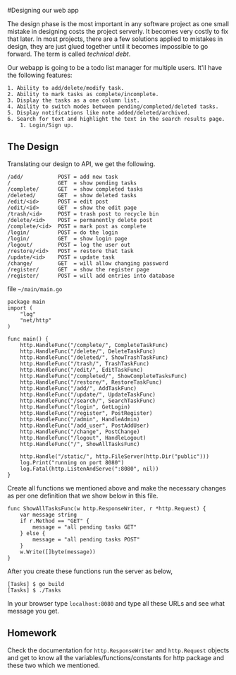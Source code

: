 #Designing our web app

The design phase is the most important in any software project as one small mistake in designing costs the project serverly. It becomes very costly to fix that later. In most projects, there are a few solutions applied to mistakes in design, they are just glued together until it becomes impossible to go forward. The term is called _technical debt_.

Our webapp is going to be a todo list manager for multiple users. It'll have the following features:

    1. Ability to add/delete/modify task.
    2. Ability to mark tasks as complete/incomplete.
    3. Display the tasks as a one column list.
    4. Ability to switch modes between pending/completed/deleted tasks.
    5. Display notifications like note added/deleted/archived. 
    6. Search for text and highlight the text in the search results page.
        1. Login/Sign up.

## The Design

Translating our design to API, we get the following.

    /add/           POST = add new task
    /               GET	 = show pending tasks
    /complete/      GET  = show completed tasks
    /deleted/       GET  = show deleted tasks
    /edit/<id>      POST = edit post
    /edit/<id>      GET  = show the edit page
    /trash/<id>     POST = trash post to recycle bin
    /delete/<id>    POST = permanently delete post
    /complete/<id>  POST = mark post as complete
    /login/         POST = do the login
    /login/         GET  = show login page  
    /logout/        POST = log the user out
    /restore/<id>   POST = restore that task
    /update/<id>    POST = update task
    /change/        GET  = will allow changing password
    /register/      GET  = show the register page
    /register/      POST = will add entries into database

file `~/main/main.go`

    package main
    import (
        "log"
        "net/http"
    )

    func main() {
        http.HandleFunc("/complete/", CompleteTaskFunc)
        http.HandleFunc("/delete/", DeleteTaskFunc)
        http.HandleFunc("/deleted/", ShowTrashTaskFunc)
        http.HandleFunc("/trash/", TrashTaskFunc)
        http.HandleFunc("/edit/", EditTaskFunc)
        http.HandleFunc("/completed/", ShowCompleteTasksFunc)
        http.HandleFunc("/restore/", RestoreTaskFunc)
        http.HandleFunc("/add/", AddTaskFunc)
        http.HandleFunc("/update/", UpdateTaskFunc)
        http.HandleFunc("/search/", SearchTaskFunc)
        http.HandleFunc("/login", GetLogin)
        http.HandleFunc("/register", PostRegister)
        http.HandleFunc("/admin", HandleAdmin)
        http.HandleFunc("/add_user", PostAddUser)
        http.HandleFunc("/change", PostChange)
        http.HandleFunc("/logout", HandleLogout)
        http.HandleFunc("/", ShowAllTasksFunc)

        http.Handle("/static/", http.FileServer(http.Dir("public")))
        log.Print("running on port 8080")
        log.Fatal(http.ListenAndServe(":8080", nil))
    }

Create all functions we mentioned above and make the necessary changes as per one definition that we show below in this file.

    func ShowAllTasksFunc(w http.ResponseWriter, r *http.Request) {
        var message string
        if r.Method == "GET" {
            message = "all pending tasks GET"
        } else {
            message = "all pending tasks POST"
        }
        w.Write([]byte(message))
    }

After you create these functions run the server as below,

    [Tasks] $ go build
    [Tasks] $ ./Tasks

In your browser type `localhost:8080` and type all these URLs and see what message you get.

## Homework

Check the documentation for `http.ResponseWriter` and `http.Request` objects and get to know all the variables/functions/constants for http package and these two which we mentioned.
